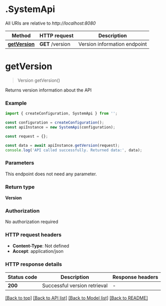 # .SystemApi

All URIs are relative to *http://localhost:8080*

Method | HTTP request | Description
------------- | ------------- | -------------
[**getVersion**](SystemApi.md#getVersion) | **GET** /version | Version information endpoint


# **getVersion**
> Version getVersion()

Returns version information about the API

### Example


```typescript
import { createConfiguration, SystemApi } from '';

const configuration = createConfiguration();
const apiInstance = new SystemApi(configuration);

const request = {};

const data = await apiInstance.getVersion(request);
console.log('API called successfully. Returned data:', data);
```


### Parameters
This endpoint does not need any parameter.


### Return type

**Version**

### Authorization

No authorization required

### HTTP request headers

 - **Content-Type**: Not defined
 - **Accept**: application/json


### HTTP response details
| Status code | Description | Response headers |
|-------------|-------------|------------------|
**200** | Successful version retrieval |  -  |

[[Back to top]](#) [[Back to API list]](README.md#documentation-for-api-endpoints) [[Back to Model list]](README.md#documentation-for-models) [[Back to README]](README.md)


